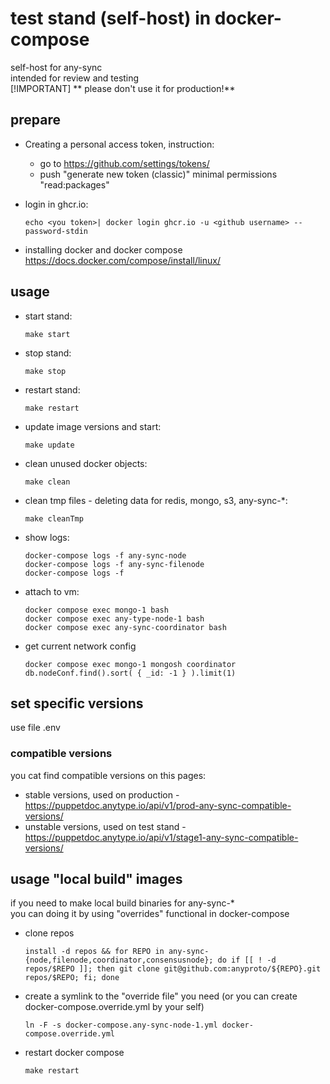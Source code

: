# test stand (self-host) in docker-compose
self-host for any-sync  
intended for review and testing  
[!IMPORTANT]
** please don't use it for production!**

## prepare
* Creating a personal access token, instruction:
  * go to https://github.com/settings/tokens/
  * push "generate new token (classic)"
    minimal permissions "read:packages"

* login in ghcr.io:
  ```
  echo <you token>| docker login ghcr.io -u <github username> --password-stdin
  ```
* installing docker and docker compose https://docs.docker.com/compose/install/linux/

## usage
* start stand:
  ```
  make start
  ```
* stop stand:
  ```
  make stop
  ```
* restart stand:
  ```
  make restart
  ```
* update image versions and start:
  ```
  make update
  ```
* clean unused docker objects:
  ```
  make clean
  ```
* clean tmp files - deleting data for redis, mongo, s3, any-sync-*:
  ```
  make cleanTmp
  ```
* show logs:
  ```
  docker-compose logs -f any-sync-node
  docker-compose logs -f any-sync-filenode
  docker-compose logs -f
  ```
* attach to vm:
  ```
  docker compose exec mongo-1 bash
  docker compose exec any-type-node-1 bash
  docker compose exec any-sync-coordinator bash
  ```

* get current network config
  ```
  docker compose exec mongo-1 mongosh coordinator
  db.nodeConf.find().sort( { _id: -1 } ).limit(1)
  ```

## set specific versions
use file .env
### compatible versions
you cat find compatible versions on this pages:  
* stable versions, used on production - https://puppetdoc.anytype.io/api/v1/prod-any-sync-compatible-versions/
* unstable versions, used on test stand - https://puppetdoc.anytype.io/api/v1/stage1-any-sync-compatible-versions/

## usage "local build" images
if you need to make local build binaries for any-sync-*  
you can doing it by using "overrides" functional in docker-compose

* clone repos
  ```
  install -d repos && for REPO in any-sync-{node,filenode,coordinator,consensusnode}; do if [[ ! -d repos/$REPO ]]; then git clone git@github.com:anyproto/${REPO}.git repos/$REPO; fi; done
  ```
* create a symlink to the "override file" you need (or you can create docker-compose.override.yml by your self)
  ```
  ln -F -s docker-compose.any-sync-node-1.yml docker-compose.override.yml
  ```
* restart docker compose
  ```
  make restart
  ```
